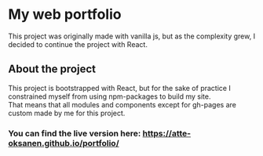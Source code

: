 # My web portfolio
This project was originally made with vanilla js,
but as the complexity grew, I decided to continue the project with React.

## About the project
This project is bootstrapped with React, but for the sake of practice I constrained myself from using npm-packages to build my site.  
That means that all modules and components except for gh-pages are custom made by me for this project.

### You can find the live version here: https://atte-oksanen.github.io/portfolio/
